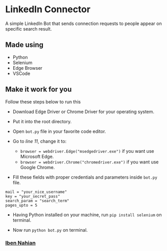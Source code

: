 # LinkedIn Connector
A simple LinkedIn Bot that sends connection requests to people appear on specific search result.

## Made using
- Python
- Selenium
- Edge Browser
- VSCode

## Make it work for you

Follow these steps below to run this

- Download Edge Driver or Chrome Driver for your operating system.

- Put it into the root directory.

- Open ```bot.py``` file in your favorite code editor.

- Go to _line 11_, change it to:
  - ```browser = webdriver.Edge("msedgedriver.exe")``` if you want use Microsoft Edge.
  - ```browser = webdriver.Chrome("chromedriver.exe")``` if you want use Google Chrome.

- Fill these fields with proper credentials and parameters inside ```bot.py``` file.

```
mail = "your_nice_username"
key = "your_secret_pass"
search_param = "search_term"
pages_upto = 5
```

- Having Python installed on your machine, run ```pip install selenium``` on terminal.

- Now run ```python bot.py``` on terminal.

### [Iben Nahian](https://www.linkedin.com/in/evilprince2009/)
